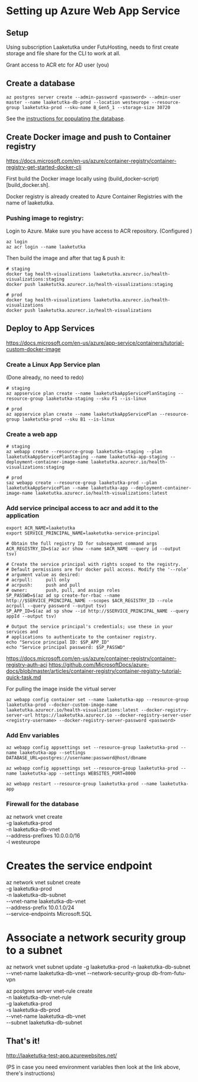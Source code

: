 # Setting up Azure Web App Service



## Setup

Using subscription Laaketutka under FutuHosting, needs to first create storage and file share for the CLI to work at all.

Grant access to ACR etc for AD user (you)


## Create a database

```
az postgres server create --admin-password <password> --admin-user master --name laaketutka-db-prod --location westeurope --resource-group laaketutka-prod --sku-name B_Gen5_1 --storage-size 30720
```

See the [instructions for populating the database](UPDATE_DB.md).


## Create Docker image and push to Container registry

https://docs.microsoft.com/en-us/azure/container-registry/container-registry-get-started-docker-cli

First build the Docker image locally using (build_docker-script)[build_docker.sh].

Docker registry is already created to Azure Container Registries with the name of laaketutka.

### Pushing image to registry:

Login to Azure. Make sure you have access to ACR repository. (Configured )

```   
az login
az acr login --name laaketutka
```   

Then build the image and after that tag & push it:

```   
# staging
docker tag health-visualizations laaketutka.azurecr.io/health-visualizations:staging
docker push laaketutka.azurecr.io/health-visualizations:staging

# prod
docker tag health-visualizations laaketutka.azurecr.io/health-visualizations
docker push laaketutka.azurecr.io/health-visualizations
```   

## Deploy to App Services

https://docs.microsoft.com/en-us/azure/app-service/containers/tutorial-custom-docker-image

### Create a Linux App Service plan

(Done already, no need to redo)

```
# staging
az appservice plan create --name laaketutkaAppServicePlanStaging --resource-group laaketutka-staging --sku F1 --is-linux

# prod
az appservice plan create --name laaketutkaAppServicePlan --resource-group laaketutka-prod --sku B1 --is-linux
```

### Create a web app

```
# staging
az webapp create --resource-group laaketutka-staging --plan laaketutkaAppServicePlanStaging --name laaketutka-app-staging --deployment-container-image-name laaketutka.azurecr.io/health-visualizations:staging

# prod
saz webapp create --resource-group laaketutka-prod --plan laaketutkaAppServicePlan --name laaketutka-app --deployment-container-image-name laaketutka.azurecr.io/health-visualizations:latest
```

### Add service principal access to acr and add it to the application

```
export ACR_NAME=laaketutka
export SERVICE_PRINCIPAL_NAME=laaketutka-service-principal

# Obtain the full registry ID for subsequent command args
ACR_REGISTRY_ID=$(az acr show --name $ACR_NAME --query id --output tsv)

# Create the service principal with rights scoped to the registry.
# Default permissions are for docker pull access. Modify the '--role'
# argument value as desired:
# acrpull:     pull only
# acrpush:     push and pull
# owner:       push, pull, and assign roles
SP_PASSWD=$(az ad sp create-for-rbac --name http://$SERVICE_PRINCIPAL_NAME --scopes $ACR_REGISTRY_ID --role acrpull --query password --output tsv)
SP_APP_ID=$(az ad sp show --id http://$SERVICE_PRINCIPAL_NAME --query appId --output tsv)

# Output the service principal's credentials; use these in your services and
# applications to authenticate to the container registry.
echo "Service principal ID: $SP_APP_ID"
echo "Service principal password: $SP_PASSWD"
```

https://docs.microsoft.com/en-us/azure/container-registry/container-registry-auth-aci
https://github.com/MicrosoftDocs/azure-docs/blob/master/articles/container-registry/container-registry-tutorial-quick-task.md

For pulling the image inside the virtual server

```   
az webapp config container set --name laaketutka-app --resource-group laaketutka-prod --docker-custom-image-name laaketutka.azurecr.io/health-visualizations:latest --docker-registry-server-url https://laaketutka.azurecr.io --docker-registry-server-user <registry-username> --docker-registry-server-password <password>
```   

### Add Env variables

```  
az webapp config appsettings set --resource-group laaketutka-prod --name laaketutka-app --settings DATABASE_URL=postgres://username:password@host/dbname

az webapp config appsettings set --resource-group laaketutka-prod --name laaketutka-app --settings WEBSITES_PORT=8000

az webapp restart --resource-group laaketutka-prod --name laaketutka-app

```


### Firewall for the database

az network vnet create \
  -g laaketutka-prod \
  -n laaketutka-db-vnet \
  --address-prefixes 10.0.0.0/16 \
  -l westeurope


# Creates the service endpoint
az network vnet subnet create \
  -g laaketutka-prod \
  -n laaketutka-db-subnet \
  --vnet-name laaketutka-db-vnet \
  --address-prefix 10.0.1.0/24 \
  --service-endpoints Microsoft.SQL

# Associate a network security group to a subnet
az network vnet subnet update -g laaketutka-prod -n laaketutka-db-subnet --vnet-name laaketutka-db-vnet --network-security-group db-from-futu-vpn

az postgres server vnet-rule create \
  -n laaketutka-db-vnet-rule \
  -g laaketutka-prod \
  -s laaketutka-db-prod \
  --vnet-name laaketutka-db-vnet \
  --subnet laaketutka-db-subnet



## That's it!

http://laaketutka-test-app.azurewebsites.net/

(PS in case you need environment variables then look at the link above, there's instructions)
